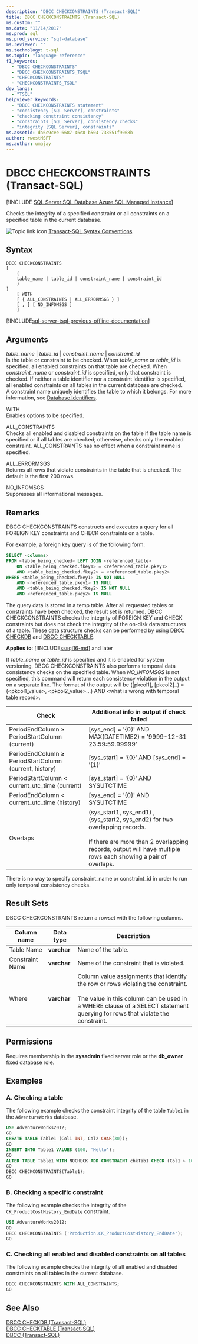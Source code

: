 ```yaml
---
description: "DBCC CHECKCONSTRAINTS (Transact-SQL)"
title: DBCC CHECKCONSTRAINTS (Transact-SQL)
ms.custom: ""
ms.date: "11/14/2017"
ms.prod: sql
ms.prod_service: "sql-database"
ms.reviewer: ""
ms.technology: t-sql
ms.topic: "language-reference"
f1_keywords: 
  - "DBCC CHECKCONSTRAINTS"
  - "DBCC_CHECKCONSTRAINTS_TSQL"
  - "CHECKCONSTRAINTS"
  - "CHECKCONSTRAINTS_TSQL"
dev_langs: 
  - "TSQL"
helpviewer_keywords: 
  - "DBCC CHECKCONSTRAINTS statement"
  - "consistency [SQL Server], constraints"
  - "checking constraint consistency"
  - "constraints [SQL Server], consistency checks"
  - "integrity [SQL Server], constraints"
ms.assetid: da6c9cee-6687-46e8-b504-738551f9068b
author: rwestMSFT
ms.author: umajay
---
```


# DBCC CHECKCONSTRAINTS (Transact-SQL)

[!INCLUDE [SQL Server SQL Database Azure SQL Managed Instance](../../includes/applies-to-version/sql-asdb-asdbmi.md)]

Checks the integrity of a specified constraint or all constraints on a specified table in the current database.
  
![Topic link icon](../../database-engine/configure-windows/media/topic-link.gif "Topic link icon") [Transact-SQL Syntax Conventions](../../t-sql/language-elements/transact-sql-syntax-conventions-transact-sql.md)
  
## Syntax  
  
```syntaxsql
DBCC CHECKCONSTRAINTS  
[   
    (   
    table_name | table_id | constraint_name | constraint_id   
    )  
]  
    [ WITH   
    [ { ALL_CONSTRAINTS | ALL_ERRORMSGS } ]  
    [ , ] [ NO_INFOMSGS ]   
    ]  
```  
  
[!INCLUDE[sql-server-tsql-previous-offline-documentation](../../includes/sql-server-tsql-previous-offline-documentation.md)]

## Arguments
 *table_name* \| *table_id* \| *constraint_name* \| *constraint_id*  
 Is the table or constraint to be checked. When *table_name* or *table_id* is specified, all enabled constraints on that table are checked. When *constraint_name* or *constraint_id* is specified, only that constraint is checked. If neither a table identifier nor a constraint identifier is specified, all enabled constraints on all tables in the current database are checked.  
 A constraint name uniquely identifies the table to which it belongs. For more information, see [Database Identifiers](../../relational-databases/databases/database-identifiers.md).  
  
 WITH  
 Enables options to be specified.  
  
 ALL_CONSTRAINTS  
 Checks all enabled and disabled constraints on the table if the table name is specified or if all tables are checked; otherwise, checks only the enabled constraint. ALL_CONSTRAINTS has no effect when a constraint name is specified.  
  
 ALL_ERRORMSGS  
 Returns all rows that violate constraints in the table that is checked. The default is the first 200 rows.  
  
 NO_INFOMSGS  
 Suppresses all informational messages.  
  
## Remarks  
DBCC CHECKCONSTRAINTS constructs and executes a query for all FOREIGN KEY constraints and CHECK constraints on a table.
  
For example, a foreign key query is of the following form:
  
```sql
SELECT <columns>  
FROM <table_being_checked> LEFT JOIN <referenced_table>  
    ON <table_being_checked.fkey1> = <referenced_table.pkey1>   
    AND <table_being_checked.fkey2> = <referenced_table.pkey2>  
WHERE <table_being_checked.fkey1> IS NOT NULL   
    AND <referenced_table.pkey1> IS NULL  
    AND <table_being_checked.fkey2> IS NOT NULL  
    AND <referenced_table.pkey2> IS NULL  
```  
  
The query data is stored in a temp table. After all requested tables or constraints have been checked, the result set is returned.
DBCC CHECKCONSTRAINTS checks the integrity of FOREIGN KEY and CHECK constraints but does not check the integrity of the on-disk data structures of a table. These data structure checks can be performed by using [DBCC CHECKDB](../../t-sql/database-console-commands/dbcc-checkdb-transact-sql.md) and [DBCC CHECKTABLE](../../t-sql/database-console-commands/dbcc-checktable-transact-sql.md).
  
**Applies to**: [!INCLUDE[sssql16-md](../../includes/sssql16-md.md)] and later
  
If *table_name* or *table_id* is specified and it is enabled for system versioning, DBCC CHECKCONSTRAINTS also performs temporal data consistency checks on the specified table. When *NO_INFOMSGS* is not specified, this command will return each consistency violation in the output on a separate line. The format of the output will be ([pkcol1], [pkcol2]..) = (\<pkcol1_value>, \<pkcol2_value>...) AND \<what is wrong with temporal table record>.
  
|Check|Additional info in output if check failed|  
|-----------|-----------------------------------------------|  
|PeriodEndColumn ≥ PeriodStartColumn (current)|[sys_end] = '{0}' AND MAX(DATETIME2) = '9999-12-31 23:59:59.99999'|  
|PeriodEndColumn ≥ PeriodStartColumn (current, history)|[sys_start] = '{0}' AND [sys_end] = '{1}'|  
|PeriodStartColumn < current_utc_time (current)|[sys_start] = '{0}' AND SYSUTCTIME|  
|PeriodEndColumn < current_utc_time (history)|[sys_end] = '{0}' AND SYSUTCTIME|  
|Overlaps|(sys_start1, sys_end1) , (sys_start2, sys_end2) for two overlapping records.<br /><br /> If there are more than 2 overlapping records, output will have multiple rows each showing a pair of overlaps.|  
  
There is no way to specify constraint_name or constraint_id in order to run only temporal consistency checks.
  
## Result Sets  
DBCC CHECKCONSTRAINTS return a rowset with the following columns.
  
|Column name|Data type|Description|  
|-----------------|---------------|-----------------|  
|Table Name|**varchar**|Name of the table.|  
|Constraint Name|**varchar**|Name of the constraint that is violated.|  
|Where|**varchar**|Column value assignments that identify the row or rows violating the constraint.<br /><br /> The value in this column can be used in a WHERE clause of a SELECT statement querying for rows that violate the constraint.|  
  
## Permissions  
Requires membership in the **sysadmin** fixed server role or the **db_owner** fixed database role.
  
## Examples  
  
### A. Checking a table  
The following example checks the constraint integrity of the table `Table1` in the `AdventureWorks` database.
  
```sql  
USE AdventureWorks2012;  
GO  
CREATE TABLE Table1 (Col1 INT, Col2 CHAR(30));  
GO  
INSERT INTO Table1 VALUES (100, 'Hello');  
GO  
ALTER TABLE Table1 WITH NOCHECK ADD CONSTRAINT chkTab1 CHECK (Col1 > 100);  
GO  
DBCC CHECKCONSTRAINTS(Table1);  
GO  
```  
  
### B. Checking a specific constraint  
The following example checks the integrity of the `CK_ProductCostHistory_EndDate` constraint.
  
```sql  
USE AdventureWorks2012;  
GO  
DBCC CHECKCONSTRAINTS ('Production.CK_ProductCostHistory_EndDate');  
GO  
```  
  
### C. Checking all enabled and disabled constraints on all tables  
 The following example checks the integrity of all enabled and disabled constraints on all tables in the current database.  
  
```sql  
DBCC CHECKCONSTRAINTS WITH ALL_CONSTRAINTS;  
GO  
```  
  
## See Also  
[DBCC CHECKDB &#40;Transact-SQL&#41;](../../t-sql/database-console-commands/dbcc-checkdb-transact-sql.md)  
[DBCC CHECKTABLE &#40;Transact-SQL&#41;](../../t-sql/database-console-commands/dbcc-checktable-transact-sql.md)  
[DBCC &#40;Transact-SQL&#41;](../../t-sql/database-console-commands/dbcc-transact-sql.md)
  
  
